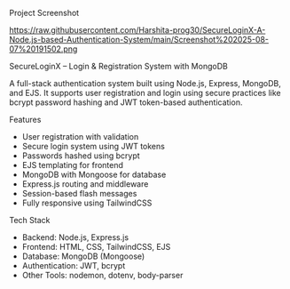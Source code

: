 Project Screenshot

https://raw.githubusercontent.com/Harshita-prog30/SecureLoginX-A-Node.js-based-Authentication-System/main/Screenshot%202025-08-07%20191502.png





SecureLoginX – Login & Registration System with MongoDB

A full-stack authentication system built using Node.js, Express, MongoDB, and EJS. It supports user registration and login using secure practices like bcrypt password hashing and JWT token-based authentication.

 Features
- User registration with validation
- Secure login system using JWT tokens
- Passwords hashed using bcrypt
- EJS templating for frontend
- MongoDB with Mongoose for database
- Express.js routing and middleware
- Session-based flash messages
- Fully responsive using TailwindCSS

 Tech Stack
- Backend: Node.js, Express.js
- Frontend: HTML, CSS, TailwindCSS, EJS
- Database: MongoDB (Mongoose)
- Authentication: JWT, bcrypt
- Other Tools: nodemon, dotenv, body-parser



